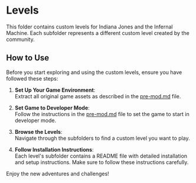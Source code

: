# Levels

This folder contains custom levels for Indiana Jones and the Infernal Machine. Each subfolder represents a different custom level created by the community.

## How to Use

Before you start exploring and using the custom levels, ensure you have followed these steps:

1. **Set Up Your Game Environment**:  
  Extract all original game assets as described in the [pre-mod.md](../pre-mod.md#i-extract-main-archives-gob) file.

2. **Set Game to Developer Mode**:  
  Follow the instructions in the [pre-mod.md](../pre-mod.md#iii-set-the-game-to-start-in-developer-mode) file to set the game to start in developer mode.

3. **Browse the Levels**:  
  Navigate through the subfolders to find a custom level you want to play.

4. **Follow Installation Instructions**:  
  Each level's subfolder contains a README file with detailed installation and setup instructions. Make sure to follow these instructions carefully.

Enjoy the new adventures and challenges!